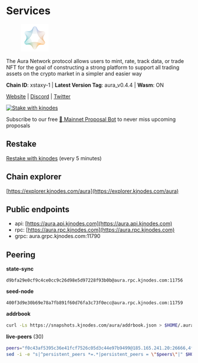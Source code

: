 # Services

<figure><img src="https://raw.githubusercontent.com/kj89/cosmos-images/main/logos/aura.png" alt=""><figcaption></figcaption></figure>

The Aura Network protocol allows users to mint, rate, track data,  or trade NFT for the goal of constructing a strong platform to  support all trading assets on the crypto market in a simpler and easier way

**Chain ID**: xstaxy-1 | **Latest Version Tag**: aura_v0.4.4 | **Wasm**: ON

[Website](https://aura.network) | [Discord](https://discord.gg/hpvF5QcWRf) | [Twitter](https://twitter.com/AuraNetworkHQ)

[![Stake with kjnodes](https://i.ibb.co/cr44Q8j/button-stake-with-kjnodes.png)](https://restake.app/aura/auravaloper17q4k3j6kcslrcuxtj9mxdcgez7kw7jdma8ykjs)

Subscribe to our free [🤖 Mainnet Proposal Bot](https://t.me/kjnodes_proposal_bot) to never miss upcoming proposals

## Restake

[Restake with kjnodes](https://restake.app/aura/auravaloper17q4k3j6kcslrcuxtj9mxdcgez7kw7jdma8ykjs) (every 5 minutes)
## Chain explorer
[https://explorer.kjnodes.com/aura](https://explorer.kjnodes.com/aura)

## Public endpoints

* api: [https://aura.api.kjnodes.com](https://aura.api.kjnodes.com)
* rpc: [https://aura.rpc.kjnodes.com](https://aura.rpc.kjnodes.com)
* grpc: aura.grpc.kjnodes.com:11790

## Peering

**state-sync**

```text
d9bfa29e0cf9c4ce0cc9c26d98e5d97228f93b0b@aura.rpc.kjnodes.com:11756
```

**seed-node**

```text
400f3d9e30b69e78a7fb891f60d76fa3c73f0ecc@aura.rpc.kjnodes.com:11759
```

**addrbook**
```bash
curl -Ls https://snapshots.kjnodes.com/aura/addrbook.json > $HOME/.aura/config/addrbook.json
```

**live-peers** (30)
```bash
peers="f0c43af5395c36e41fcf7526c05d3c44e97b9499@185.165.241.20:26666,4f95e3b40a652b758d551a0d3a6cc25603d9e179@38.242.150.61:27656,0179528068da0dfaf61005cf5aa28793ca42b129@85.25.74.163:26656,dc9c2ab4055a2ef8ddca435e9d8c120969562f98@194.247.13.139:26656,7885a9e940b45b9a2183488ca3a901b043b6ed67@144.76.40.53:21756,dce07d176e5ba4cfdc7b806eb80eabab162a09d0@45.76.213.229:26656,07317346ab58eb4de14fe8c7705863002186d340@142.132.201.53:36656,670c0c23a1196e706e058133fbbb156f7f33b352@5.9.95.147:26656,3e7ef25f1c9829351936884618659167400eb0f1@142.132.149.171:26656,b6a0d0d030f35ffffcfe92e72ea13933c1adbe62@116.202.174.253:21656,0599779759ed60e12ed39a94cd02d303ba10d591@95.214.52.174:36656,dd6474ec049a264abd25248f0fd9178058331fe0@54.179.159.96:26656,1584b3aa3969def4a9f70555b3b442d334053e94@148.113.159.22:10156,3e05f2b0fdd750511dbff9d3f6a47d3bc3d4b1f0@141.95.204.81:61456,ed15ae05f17dd4e672eec0a96c38364d063b68dc@65.108.6.45:60756,fa474fe8f7159c9699fb39acb2925702f0474502@141.95.157.139:10156,a859027129ee2524b57c43b9ecbe3bcc4d120efb@195.3.222.183:26656,63a90346040657406ddc48a2679e3bfbe17f717a@65.108.195.29:51656,d2ea7c421c8bb552b84eba4c7924f9e78d3a79ae@176.9.158.219:41256,c9c0b28dcf2db5f0e7b756986d3326d62ba47e78@144.126.147.58:26656,a60a9f3400cb978b313ad5a47d59f6c518ef2a04@3.135.201.61:26656,42aaa8c2007e34ebc5ba1019251845d0ed591435@143.42.74.78:26656,aec1624fad0adf47f9b4f7300dcb8bd4d63567f1@57.128.20.163:21756,7e2e27b0dde76d0e41645e49af442bf2e6b2f68c@13.230.20.39:26656,ebc272824924ea1a27ea3183dd0b9ba713494f83@95.214.52.139:26966,b5774014ea48bee11fede34398118f98215508f0@141.95.148.107:26656,a19b89ebbf7331f435b8ef100ce501d2377922ea@209.126.116.182:26656,34d759895c5a451488db34c686e74cb954d86723@65.108.135.212:26656,e46238ddcf2113b70f59b417994c375e2d67e265@71.236.119.108:40656,57406c041d38af3bac9acdcb2b4bdc90dc7a8852@88.99.164.158:26656"
sed -i -e "s|^persistent_peers *=.*|persistent_peers = \"$peers\"|" $HOME/.aura/config/config.toml
```
